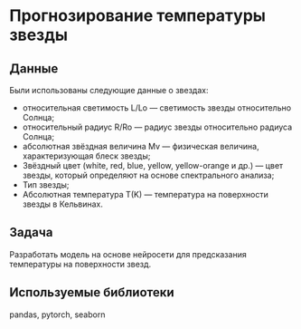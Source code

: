 # Прогнозирование температуры звезды
## Данные
Были использованы следующие данные о звездах:
- относительная светимость L/Lo — светимость звезды относительно Солнца;
- относительный радиус R/Ro — радиус звезды относительно радиуса Солнца;
- абсолютная звёздная величина Mv — физическая величина, характеризующая блеск звезды;
- Звёздный цвет (white, red, blue, yellow, yellow-orange и др.) — цвет звезды, который определяют на основе спектрального анализа;
- Тип звезды;
- Абсолютная температура T(K) — температура на поверхности звезды в Кельвинах.

## Задача
Разработать модель на основе нейросети для предсказания температуры на поверхности звезд.
## Используемые библиотеки
pandas, pytorch, seaborn